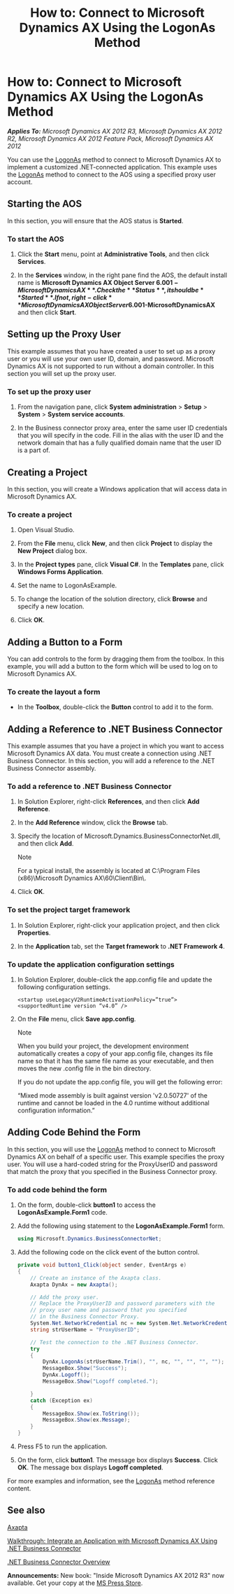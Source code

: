 ﻿---
title: 'How to: Connect to Microsoft Dynamics AX Using the LogonAs Method'
TOCTitle: 'How to: Connect to Microsoft Dynamics AX Using the LogonAs Method'
ms:assetid: e3ddf4ca-db37-41cc-9f84-eab78608af7b
ms:mtpsurl: https://msdn.microsoft.com/en-us/library/Bb986590(v=AX.60)
ms:contentKeyID: 35253167
ms.date: 05/18/2015
mtps_version: v=AX.60
dev_langs:
- csharp
---

# How to: Connect to Microsoft Dynamics AX Using the LogonAs Method 


_**Applies To:** Microsoft Dynamics AX 2012 R3, Microsoft Dynamics AX 2012 R2, Microsoft Dynamics AX 2012 Feature Pack, Microsoft Dynamics AX 2012_

You can use the [LogonAs](https://msdn.microsoft.com/en-us/library/jj827477\(v=ax.60\)) method to connect to Microsoft Dynamics AX to implement a customized .NET-connected application. This example uses the [LogonAs](https://msdn.microsoft.com/en-us/library/jj827477\(v=ax.60\)) method to connect to the AOS using a specified proxy user account.

## Starting the AOS

In this section, you will ensure that the AOS status is **Started**.

### To start the AOS

1.  Click the **Start** menu, point at **Administrative Tools**, and then click **Services**.

2.  In the **Services** window, in the right pane find the AOS, the default install name is **Microsoft Dynamics AX Object Server 6.0$01-MicrosoftDynamicsAX**. Check the **Status**, it should be **Started**. If not, right-click **Microsoft Dynamics AX Object Server 6.0$01-MicrosoftDynamicsAX** and then click **Start**.

## Setting up the Proxy User

This example assumes that you have created a user to set up as a proxy user or you will use your own user ID, domain, and password. Microsoft Dynamics AX is not supported to run without a domain controller. In this section you will set up the proxy user.

### To set up the proxy user

1.  From the navigation pane, click **System administration** \> **Setup** \> **System** \> **System service accounts**.

2.  In the Business connector proxy area, enter the same user ID credentials that you will specify in the code. Fill in the alias with the user ID and the network domain that has a fully qualified domain name that the user ID is a part of.

## Creating a Project

In this section, you will create a Windows application that will access data in Microsoft Dynamics AX.

### To create a project

1.  Open Visual Studio.

2.  From the **File** menu, click **New**, and then click **Project** to display the **New Project** dialog box.

3.  In the **Project types** pane, click **Visual C\#**. In the **Templates** pane, click **Windows Forms Application**.

4.  Set the name to LogonAsExample.

5.  To change the location of the solution directory, click **Browse** and specify a new location.

6.  Click **OK**.

## Adding a Button to a Form

You can add controls to the form by dragging them from the toolbox. In this example, you will add a button to the form which will be used to log on to Microsoft Dynamics AX.

### To create the layout a form

  - In the **Toolbox**, double-click the **Button** control to add it to the form.

## Adding a Reference to .NET Business Connector

This example assumes that you have a project in which you want to access Microsoft Dynamics AX data. You must create a connection using .NET Business Connector. In this section, you will add a reference to the .NET Business Connector assembly.

### To add a reference to .NET Business Connector

1.  In Solution Explorer, right-click **References**, and then click **Add Reference**.

2.  In the **Add Reference** window, click the **Browse** tab.

3.  Specify the location of Microsoft.Dynamics.BusinessConnectorNet.dll, and then click **Add**.
    

    > [!NOTE]
    > <P>For a typical install, the assembly is located at C:\Program Files (x86)\Microsoft Dynamics AX\60\Client\Bin\.</P>



4.  Click **OK**.

### To set the project target framework

1.  In Solution Explorer, right-click your application project, and then click **Properties**.

2.  In the **Application** tab, set the **Target framework** to **.NET Framework 4**.

### To update the application configuration settings

1.  In Solution Explorer, double-click the app.config file and update the following configuration settings.
    
        <startup useLegacyV2RuntimeActivationPolicy=”true”>
        <supportedRuntime version “v4.0” />

2.  On the **File** menu, click **Save app.config**.
    

    > [!NOTE]
    > <P>When you build your project, the development environment automatically creates a copy of your app.config file, changes its file name so that it has the same file name as your executable, and then moves the new .config file in the bin directory.</P>
    > <P>If you do not update the app.config file, you will get the following error:</P>
    > <P>“Mixed mode assembly is built against version 'v2.0.50727' of the runtime and cannot be loaded in the 4.0 runtime without additional configuration information.”</P>



## Adding Code Behind the Form

In this section, you will use the [LogonAs](https://msdn.microsoft.com/en-us/library/jj827477\(v=ax.60\)) method to connect to Microsoft Dynamics AX on behalf of a specific user. This example specifies the proxy user. You will use a hard-coded string for the ProxyUserID and password that match the proxy that you specified in the Business Connector proxy.

### To add code behind the form

1.  On the form, double-click **button1** to access the **LogonAsExample.Form1** code.

2.  Add the following using statement to the **LogonAsExample.Form1** form.
    
    ``` csharp
    using Microsoft.Dynamics.BusinessConnectorNet;
    ```

3.  Add the following code on the click event of the button control.
    
    ``` csharp
    private void button1_Click(object sender, EventArgs e)
    {
        // Create an instance of the Axapta class.
        Axapta DynAx = new Axapta();
    
        // Add the proxy user.
        // Replace the ProxyUserID and password parameters with the 
        // proxy user name and password that you specified
        // in the Business Connector Proxy.
        System.Net.NetworkCredential nc = new System.Net.NetworkCredential("ProxyUserID", "password");
        string strUserName = "ProxyUserID";
    
        // Test the connection to the .NET Business Connector.
        try
        {
            DynAx.LogonAs(strUserName.Trim(), "", nc, "", "", "", "");
            MessageBox.Show("Success");
            DynAx.Logoff();
            MessageBox.Show("Logoff completed.");
    
        }
        catch (Exception ex)
        {
            MessageBox.Show(ex.ToString());
            MessageBox.Show(ex.Message);
        }
    }
    ```

4.  Press F5 to run the application.

5.  On the form, click **button1**. The message box displays **Success**. Click **OK**. The message box displays **Logoff completed**.

For more examples and information, see the [LogonAs](https://msdn.microsoft.com/en-us/library/jj827477\(v=ax.60\)) method reference content.

## See also

[Axapta](https://msdn.microsoft.com/en-us/library/aa548601\(v=ax.60\))

[Walkthrough: Integrate an Application with Microsoft Dynamics AX Using .NET Business Connector](walkthrough-integrate-an-application-with-microsoft-dynamics-ax-using-net-business-connector.md)

[.NET Business Connector Overview](net-business-connector-overview.md)

  
**Announcements:** New book: "Inside Microsoft Dynamics AX 2012 R3" now available. Get your copy at the [MS Press Store](https://www.microsoftpressstore.com/store/inside-microsoft-dynamics-ax-2012-r3-9780735685109).

